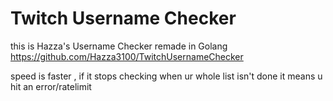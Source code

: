 # Twitch Username Checker

this is Hazza's Username Checker remade in Golang
https://github.com/Hazza3100/TwitchUsernameChecker

speed is faster , if it stops checking when ur whole list isn't done it means u hit an error/ratelimit